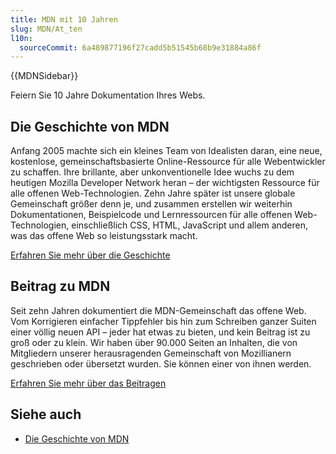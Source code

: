 ```yaml
---
title: MDN mit 10 Jahren
slug: MDN/At_ten
l10n:
  sourceCommit: 6a489877196f27cadd5b51545b68b9e31884a86f
---
```


{{MDNSidebar}}

Feiern Sie 10 Jahre Dokumentation Ihres Webs.

## Die Geschichte von MDN

Anfang 2005 machte sich ein kleines Team von Idealisten daran, eine neue, kostenlose, gemeinschaftsbasierte Online-Ressource für alle Webentwickler zu schaffen. Ihre brillante, aber unkonventionelle Idee wuchs zu dem heutigen Mozilla Developer Network heran – der wichtigsten Ressource für alle offenen Web-Technologien. Zehn Jahre später ist unsere globale Gemeinschaft größer denn je, und zusammen erstellen wir weiterhin Dokumentationen, Beispielcode und Lernressourcen für alle offenen Web-Technologien, einschließlich CSS, HTML, JavaScript und allem anderen, was das offene Web so leistungsstark macht.

[Erfahren Sie mehr über die Geschichte](/de/docs/MDN/At_ten/History_of_MDN)

## Beitrag zu MDN

Seit zehn Jahren dokumentiert die MDN-Gemeinschaft das offene Web. Vom Korrigieren einfacher Tippfehler bis hin zum Schreiben ganzer Suiten einer völlig neuen API – jeder hat etwas zu bieten, und kein Beitrag ist zu groß oder zu klein. Wir haben über 90.000 Seiten an Inhalten, die von Mitgliedern unserer herausragenden Gemeinschaft von Mozillianern geschrieben oder übersetzt wurden. Sie können einer von ihnen werden.

[Erfahren Sie mehr über das Beitragen](/de/docs/MDN/Community/Contributing)

## Siehe auch

- [Die Geschichte von MDN](/de/docs/MDN/At_ten/History_of_MDN)
